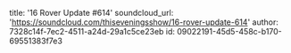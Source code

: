 title: '16 Rover Update #614'
soundcloud_url: 'https://soundcloud.com/thiseveningsshow/16-rover-update-614'
author: 7328c14f-7ec2-4511-a24d-29a1c5ce23eb
id: 09022191-45d5-458c-b170-69551383f7e3
